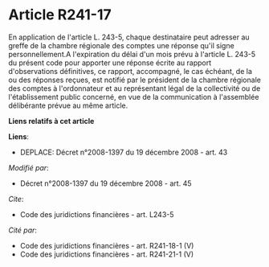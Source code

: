 # Article R241-17

En application de l'article L. 243-5, chaque destinataire peut adresser au greffe de la chambre régionale des comptes une
réponse qu'il signe personnellement.A l'expiration du délai d'un mois prévu à l'article L. 243-5 du présent code pour
apporter une réponse écrite au rapport d'observations définitives, ce rapport, accompagné, le cas échéant, de la ou des
réponses reçues, est notifié par le président de la chambre régionale des comptes à l'ordonnateur et au représentant légal de
la collectivité ou de l'établissement public concerné, en vue de la communication à l'assemblée délibérante prévue au même
article.

**Liens relatifs à cet article**

**Liens**:

  - DEPLACE: Décret n°2008-1397 du 19 décembre 2008 - art. 43

_Modifié par_:

  - Décret n°2008-1397 du 19 décembre 2008 - art. 45

_Cite_:

  - Code des juridictions financières - art. L243-5

_Cité par_:

  - Code des juridictions financières - art. R241-18-1 (V)
  - Code des juridictions financières - art. R241-21-1 (V)
